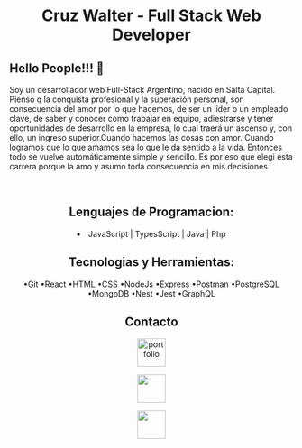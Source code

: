 

<h1 align="center">Cruz Walter - Full Stack Web Developer</h1>

<p align="justify">

## Hello People!!! 👋

Soy un desarrollador web Full-Stack Argentino, nacido en Salta Capital.
Pienso q la conquista profesional y la superación personal, son consecuencia del amor por lo que hacemos, de ser un líder o un empleado clave, de saber y conocer como trabajar en equipo, adiestrarse y tener oportunidades de desarrollo en la empresa, lo cual traerá un ascenso y, con ello, un ingreso superior.Cuando hacemos las cosas con amor. Cuando logramos que lo que amamos sea lo que le da sentido a la vida. Entonces todo se vuelve automáticamente simple y sencillo. Es por eso que elegi esta carrera porque la amo y asumo toda consecuencia en mis decisiones
</p>
<br/>

</p><h2 align="center">Lenguajes de Programacion:</h2>

<p align="left"> 
 
<div align="center">

<li>JavaScript | TypesScript | Java | Php</li>


<div align="center">
</p><h2 align="center">Tecnologias y Herramientas:</h2><p align="left">

•Git
•React
•HTML
•CSS
•NodeJs 
•Express
•Postman
•PostgreSQL
•MongoDB
•Nest
•Jest
•GraphQL
</div>

<div align="center" >
 <!-- <h3 align="center" >My Portfolio</h3> <div align="center" > <a href="" target="_blank"><img align="center" src="https://www.gutxudesign.com/wp-content/uploads/2016/01/portafolio.png" alt="Ale-Valverde" height="200" width="220" /></a>
  -->
</div>
<h2 align="center">Contacto</h2>

<div align="center" >
 <p>
  <a href=https://walcruz2021.github.io/>
      <img align="center" src="https://leadsfac.com/wp-content/uploads/2019/10/portafolio-creativo.jpg" alt="portfolio" height="50" width="50" />
    </a>
  </p>
 
<p>
    <a href=https://www.linkedin.com/in/waltercruz1988/>
      <img align="center" src="https://i.imgur.com/pSEI8t9.png" height="50" width="50" />
    </a>
<p>
     <a href="mailto:walcruz1988.21@gmail.com" target="_blank">
						<img align="center" src="https://i.imgur.com/E111DD3b.jpg" alta="gmail" height="50" width="50" />
					</a>
</p>
</div>
